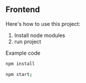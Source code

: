 ## Frontend

Here's how to use this project:

1. Install node modules
2. run project

Example code

```bash
npm install
```

```bash
npm start;
```
